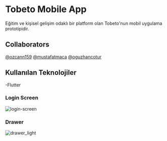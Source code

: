# Tobeto Mobile App
Eğitim ve kişisel gelişim odaklı bir platform olan Tobeto'nun mobil uygulama prototipidir.

## Collaborators
[@ozcann159](https://www.github.com/ozcann159)
[@mustafatmaca](https://www.github.com/mustafatmaca)
[@oguzhancotur](https://www.github.com/oguzhancotur)

## Kullanılan Teknolojiler
-Flutter

### Login Screen
![login-screen](https://github.com/mustafatmaca/tobeto_app/assets/58891564/4f5fd47c-613f-4ec1-a0b7-504491b928ac)

### Drawer
![drawer_light](https://github.com/mustafatmaca/tobeto_app/assets/58891564/8861fdd1-cad5-4763-a976-a019b4db12d8)
